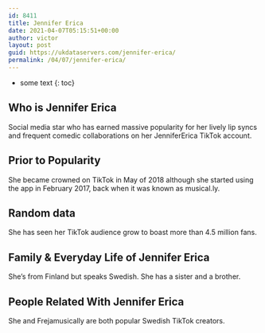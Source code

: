 ```yaml
---
id: 8411
title: Jennifer Erica
date: 2021-04-07T05:15:51+00:00
author: victor
layout: post
guid: https://ukdataservers.com/jennifer-erica/
permalink: /04/07/jennifer-erica/
---
```


* some text
{: toc}


## Who is Jennifer Erica



Social media star who has earned massive popularity for her lively lip syncs and frequent comedic collaborations on her JenniferErica TikTok account.

                
                
                
## Prior to Popularity



She became crowned on TikTok in May of 2018 although she started using the app in February 2017, back when it was known as musical.ly. 

                
                
                
## Random data



She has seen her TikTok audience grow to boast more than 4.5 million fans. 

                
                
                
## Family & Everyday Life of Jennifer Erica



She&#8217;s from Finland but speaks Swedish. She has a sister and a brother. 

                
                
                
## People Related With Jennifer Erica



She and Frejamusically are both popular Swedish TikTok creators. 

                
              
            
          
          
          
